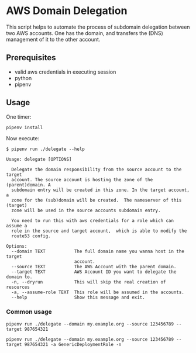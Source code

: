 AWS Domain Delegation
=====================

This script helps to automate the process of subdomain delegation between two AWS accounts.
One has the domain, and transfers the (DNS) management of it to the other account.

## Prerequisites

- valid aws credentials in executing session
- python
- pipenv

## Usage

One timer:
```
pipenv install
```

Now execute:
```
$ pipenv run ./delegate --help

Usage: delegate [OPTIONS]

  Delegate the domain responsibility from the source account to the target
  account. The source account is hosting the zone of the (parent)domain. A
  subdomain entry will be created in this zone. In the target account, a
  zone for the (sub)domain will be created.  The nameserver of this (target)
  zone will be used in the source accounts subdomain entry.

  You need to run this with aws credentials for a role which can assume a
  role in the source and target account,  which is able to modify the
  route53 config.

Options:
  --domain TEXT           The full domain name you wanna host in the target
                          account.
  --source TEXT           The AWS Account with the parent domain.
  --target TEXT           AWS Account ID you want to delegate the domain to.
  -n, --dryrun            This will skip the real creation of resources
  -a, --assume-role TEXT  This role will be assumed in the accounts.
  --help                  Show this message and exit.
```

### Common usage


```
pipenv run ./delegate --domain my.example.org --source 123456789 --target 987654321
```

```
pipenv run ./delegate --domain my.example.org --source 123456789 --target 987654321 -a GenericDeploymentRole -n
```
